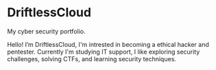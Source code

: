 # DriftlessCloud
My cyber security portfolio.

Hello! I’m DriftlessCloud, I'm intrested in becoming a ethical hacker and pentester. Currently I'm studying IT support, I like exploring security challenges, solving CTFs, and learning security techniques.
